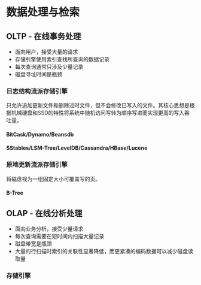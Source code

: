 # 数据处理与检索

## OLTP - 在线事务处理

* 面向用户，接受大量的请求
* 存储引擎使用索引查找所查询的数据记录
* 每次查询通常只涉及少量记录
* 磁盘寻址时间是瓶颈

### 日志结构流派存储引擎

只允许追加更新文件和删除过时文件，但不会修改已写入的文件。其核心思想是根据机械硬盘和SSD的特性将系统中随机访问写转为顺序写进而实现更高的写入吞吐量。

#### BitCask/Dynamo/Beansdb

#### SStables/LSM-Tree/LevelDB/Cassandra/HBase/Lucene

### 原地更新流派存储引擎

将磁盘视为一组固定大小可覆盖写的页。

#### B-Tree

## OLAP - 在线分析处理

* 面向业务分析，接受少量请求
* 每次查询需要在短时间内扫描大量记录
* 磁盘带宽是瓶颈
* 大量的行扫描时索引的关联性显著降低，而更紧凑的编码数据可以减少磁盘读取量

### 存储引擎

